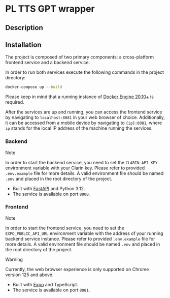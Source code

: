 # PL TTS GPT wrapper

## Description

## Installation

The project is composed of two primary components: a cross-platform frontend service and a backend service.

In order to run both services execute the following commands in the project directory:

```bash
docker-compose up --build
```

Please keep in mind that a running instance of [Docker Engine 20.10+](https://docs.docker.com/) is required.

After the services are up and running, you can access the frontend service by navigating to `localhost:8081` in your web browser of choice. Additionally, it can be accessed from a mobile device by navigating to `{ip}:8081`, where `ip` stands for the local IP address of the machine running the services.

### Backend 

> [!NOTE]
> In order to start the backend service, you need to set the `CLARIN_API_KEY` environment variable with your Clarin key. Please refer to provided `.env.example` file for more details. A valid environment file should be named `.env` and placed in the root directory of the project.

- Built with [FastAPI](https://fastapi.tiangolo.com/) and Python 3.12.
- The service is available on port `8000`.

### Frontend 
> [!NOTE]
> In order to start the frontend service, you need to set the `EXPO_PUBLIC_API_URL` environment variable with the address of your running backend service instance. Please refer to provided `.env.example` file for more details. A valid environment file should be named `.env` and placed in the root directory of the project.

> [!WARNING]
> Currently, the web browser experience is only supported on Chrome version 125 and above.

- Built with [Expo](https://docs.expo.dev/) and TypeScript.
- The service is available on port `8081`.
